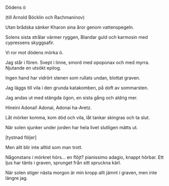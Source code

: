 Dödens ö

(till Arnold Böcklin och Rachmaninov)


Utan brådska sänker Kharon
sina åror genom vattenspegeln.

Solens sista strålar värmer ryggen,
Blandar guld och karmosin
med cypressens skyggsafir.

Vi ror mot dödens mörka ö.

Jag står i fören. Svept i linne,
smord med opoponax och med myrra.
Njutande en utsökt epilog.

<landstigning>

Ingen hand har vidrört stenen
som rullats undan, blottat graven.

Jag läggs till vila i den grunda katakomben,
på doft av sommarsten.

Jag andas ut med stängda ögon,
en sista gång och aldrig mer.

Hineini Adonai!
Adonai, Adonai ha-Aretz.

Låt mörker komma, kom död och vila,
låt tankar skingras och ta slut.

När solen sjunker under jorden
har hela livet slutligen mätts ut.

[tystnad följer]

Men allt blir inte alltid som man trott.

Någonstans i mörkret hörs...
en flöjt? pianissimo adagio, knappt hörbar.
Ett ljus har tänts i graven,
sprunget från sitt spruckna kärl.

När solen stiger nästa morgon
är min kropp allt jämnt i graven,
men inte längre jag.
